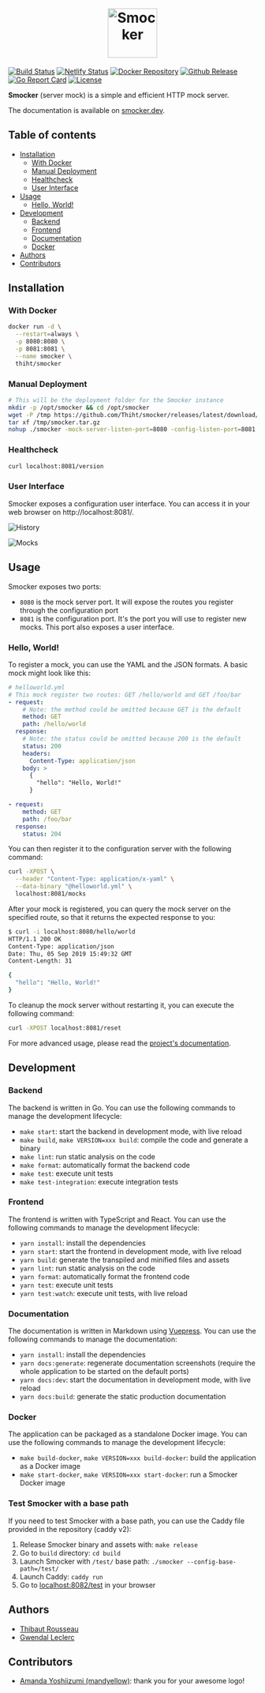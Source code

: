 <h1 align="center">
  <img src="docs/.vuepress/public/logo/logo-horizontal.png" alt="Smocker" height="100" title="Smocker logo by mandyellow" />
</h1>

[![Build Status](https://img.shields.io/travis/Thiht/smocker/master?logo=travis)](https://travis-ci.org/Thiht/smocker)
[![Netlify Status](https://img.shields.io/netlify/61d4e090-b242-419f-8d69-e9dee3d50a37?logo=netlify)](https://app.netlify.com/sites/smocker/deploys)
[![Docker Repository](https://img.shields.io/badge/docker-thiht%2Fsmocker-blue?logo=docker)](https://hub.docker.com/r/thiht/smocker)
[![Github Release](https://img.shields.io/github/v/release/Thiht/smocker.svg?logo=github)](https://github.com/Thiht/smocker/releases/latest)
[![Go Report Card](https://goreportcard.com/badge/github.com/Thiht/smocker)](https://goreportcard.com/report/github.com/Thiht/smocker)
[![License](https://img.shields.io/github/license/Thiht/smocker?logo=open-source-initiative)](https://github.com/Thiht/smocker/blob/master/LICENSE)

**Smocker** (server mock) is a simple and efficient HTTP mock server.

The documentation is available on [smocker.dev](https://smocker.dev).

## Table of contents

- [Installation](#installation)
  - [With Docker](#with-docker)
  - [Manual Deployment](#manual-deployment)
  - [Healthcheck](#healthcheck)
  - [User Interface](#user-interface)
- [Usage](#usage)
  - [Hello, World!](#hello-world)
- [Development](#development)
  - [Backend](#backend)
  - [Frontend](#frontend)
  - [Documentation](#documentation)
  - [Docker](#docker)
- [Authors](#authors)
- [Contributors](#contributors)

## Installation

### With Docker

```sh
docker run -d \
  --restart=always \
  -p 8080:8080 \
  -p 8081:8081 \
  --name smocker \
  thiht/smocker
```

### Manual Deployment

```sh
# This will be the deployment folder for the Smocker instance
mkdir -p /opt/smocker && cd /opt/smocker
wget -P /tmp https://github.com/Thiht/smocker/releases/latest/download/smocker.tar.gz
tar xf /tmp/smocker.tar.gz
nohup ./smocker -mock-server-listen-port=8080 -config-listen-port=8081 &
```

### Healthcheck

```sh
curl localhost:8081/version
```

### User Interface

Smocker exposes a configuration user interface. You can access it in your web browser on http://localhost:8081/.

![History](docs/.vuepress/public/screenshots/screenshot-history.png)

![Mocks](docs/.vuepress/public/screenshots/screenshot-mocks.png)

## Usage

Smocker exposes two ports:

- `8080` is the mock server port. It will expose the routes you register through the configuration port
- `8081` is the configuration port. It's the port you will use to register new mocks. This port also exposes a user interface.

### Hello, World!

To register a mock, you can use the YAML and the JSON formats. A basic mock might look like this:

```yaml
# helloworld.yml
# This mock register two routes: GET /hello/world and GET /foo/bar
- request:
    # Note: the method could be omitted because GET is the default
    method: GET
    path: /hello/world
  response:
    # Note: the status could be omitted because 200 is the default
    status: 200
    headers:
      Content-Type: application/json
    body: >
      {
        "hello": "Hello, World!"
      }

- request:
    method: GET
    path: /foo/bar
  response:
    status: 204
```

You can then register it to the configuration server with the following command:

```sh
curl -XPOST \
  --header "Content-Type: application/x-yaml" \
  --data-binary "@helloworld.yml" \
  localhost:8081/mocks
```

After your mock is registered, you can query the mock server on the specified route, so that it returns the expected response to you:

```sh
$ curl -i localhost:8080/hello/world
HTTP/1.1 200 OK
Content-Type: application/json
Date: Thu, 05 Sep 2019 15:49:32 GMT
Content-Length: 31

{
  "hello": "Hello, World!"
}
```

To cleanup the mock server without restarting it, you can execute the following command:

```sh
curl -XPOST localhost:8081/reset
```

For more advanced usage, please read the [project's documentation](https://smocker.dev).

## Development

### Backend

The backend is written in Go. You can use the following commands to manage the development lifecycle:

- `make start`: start the backend in development mode, with live reload
- `make build`, `make VERSION=xxx build`: compile the code and generate a binary
- `make lint`: run static analysis on the code
- `make format`: automatically format the backend code
- `make test`: execute unit tests
- `make test-integration`: execute integration tests

### Frontend

The frontend is written with TypeScript and React. You can use the following commands to manage the development lifecycle:

- `yarn install`: install the dependencies
- `yarn start`: start the frontend in development mode, with live reload
- `yarn build`: generate the transpiled and minified files and assets
- `yarn lint`: run static analysis on the code
- `yarn format`: automatically format the frontend code
- `yarn test`: execute unit tests
- `yarn test:watch`: execute unit tests, with live reload

### Documentation

The documentation is written in Markdown using [Vuepress](https://vuepress.vuejs.org/). You can use the following commands to manage the documentation:

- `yarn install`: install the dependencies
- `yarn docs:generate`: regenerate documentation screenshots (require the whole application to be started on the default ports)
- `yarn docs:dev`: start the documentation in development mode, with live reload
- `yarn docs:build`: generate the static production documentation

### Docker

The application can be packaged as a standalone Docker image. You can use the following commands to manage the development lifecycle:

- `make build-docker`, `make VERSION=xxx build-docker`: build the application as a Docker image
- `make start-docker`, `make VERSION=xxx start-docker`: run a Smocker Docker image

### Test Smocker with a base path

If you need to test Smocker with a base path, you can use the Caddy file provided in the repository (caddy v2):

1. Release Smocker binary and assets with: `make release`
2. Go to `build` directory: `cd build`
3. Launch Smocker with `/test/` base path: `./smocker --config-base-path=/test/`
4. Launch Caddy: `caddy run`
5. Go to [localhost:8082/test](http://localhost:8082/test) in your browser

## Authors

- [Thibaut Rousseau](https://github.com/Thiht)
- [Gwendal Leclerc](https://github.com/gwleclerc)

## Contributors

- [Amanda Yoshiizumi (mandyellow)](https://github.com/mandyellow): thank you for your awesome logo!
